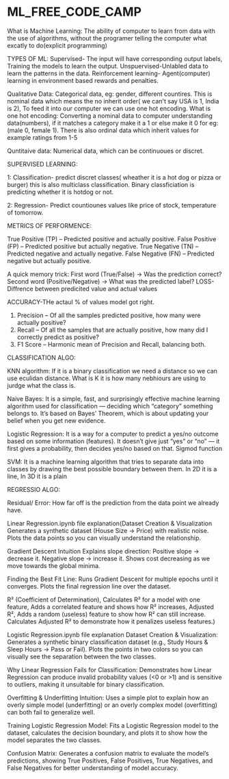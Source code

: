 # ML_FREE_CODE_CAMP

What is Machine Learning: The ability of computer to learn from data with the use of algorithms, without the programer telling the computer what excatly to do(explicit programming)

TYPES OF ML: Supervised- The input will have corresponding output labels, Training the models to learn the output.
Unspuervised-Unlabled data to learn the patterns in the data.
Reinforcement learning- Agent(computer) learning in environment based rewards and penalties.

Qualitative Data: Categorical data, eg: gender, different countires. This is nominal data which means the no inherit order( we can't say USA is 1, India is 2), To feed it into our computer we can use one hot encoding. What is one hot encoding: Converting a nominal data to computer understanding data(numbers), if it matches a category make it a 1 or else make it 0 for eg:(male 0, female 1). There is also ordinal data which inherit values for example ratings from 1-5

Quntitaive data: Numerical data, which can be continuoues or discret. 

SUPERVISED LEARNING:

1: Classification- predict discret classes( wheather it is a hot dog or pizza or burger) this is also multiclass classification. Binary classficiation is predicting whether it is hotdog or not. 

2: Regression- Predict countiounes values like price of stock, temperature of tomorrow.

METRICS OF PERFORMENCE:

True Positive (TP) – Predicted positive and actually positive.
False Positive (FP) – Predicted positive but actually negative.
True Negative (TN) – Predicted negative and actually negative.
False Negative (FN) – Predicted negative but actually positive.

A quick memory trick:
First word (True/False) → Was the prediction correct?
Second word (Positive/Negative) → What was the predicted label?
LOSS- Diffrence between predicited value and actual values

ACCURACY-THe actaul % of values model got right.
1. Precision – Of all the samples predicted positive, how many were actually positive?
2. Recall – Of all the samples that are actually positive, how many did I correctly predict as positive?
3. F1 Score – Harmonic mean of Precision and Recall, balancing both.

CLASSIFICATION ALGO:

KNN algorithm: If it is a binary classification we need a distance so we can use eculidan distance. What is K it is how many nebhiours are using to jurdge what the class is.

Naive Bayes: It is a simple, fast, and surprisingly effective machine learning algorithm used for classification — deciding which “category” something belongs to. It’s based on Bayes’ Theorem, which is about updating your belief when you get new evidence.

Logistic Regression: It is a way for a computer to predict a yes/no outcome based on some information (features). It doesn’t give just “yes” or “no” — it first gives a probability, then decides yes/no based on that. Sigmod function

SVM: It is a machine learning algorithm that tries to separate data into classes by drawing the best possible boundary between them. In 2D it is a line, In 3D it is a plain

REGRESSIO ALGO:

Residual/ Error: How far off is the prediction from the data point we already have.

Linear Regression.ipynb file explanation(Dataset Creation & Visualization Generates a synthetic dataset (House Size → Price) with realistic noise. Plots the data points so you can visually understand the relationship.

Gradient Descent Intuition
Explains slope direction:
Positive slope → decrease it.
Negative slope → increase it.
Shows cost decreasing as we move towards the global minima.

Finding the Best Fit Line: Runs Gradient Descent for multiple epochs until it converges. Plots the final regression line over the dataset.

R² (Coefficient of Determination), Calculates R² for a model with one feature, Adds a correlated feature and shows how R² increases, Adjusted R², Adds a random (useless) feature to show how R² can still increase. Calculates Adjusted R² to demonstrate how it penalizes useless features.)

Logistic Regression.ipynb file explanation
Dataset Creation & Visualization: Generates a synthetic binary classification dataset (e.g., Study Hours & Sleep Hours → Pass or Fail). Plots the points in two colors so you can visually see the separation between the two classes.

Why Linear Regression Fails for Classification: Demonstrates how Linear Regression can produce invalid probability values (<0 or >1) and is sensitive to outliers, making it unsuitable for binary classification.

Overfitting & Underfitting Intuition: Uses a simple plot to explain how an overly simple model (underfitting) or an overly complex model (overfitting) can both fail to generalize well.

Training Logistic Regression Model: Fits a Logistic Regression model to the dataset, calculates the decision boundary, and plots it to show how the model separates the two classes.

Confusion Matrix: Generates a confusion matrix to evaluate the model’s predictions, showing True Positives, False Positives, True Negatives, and False Negatives for better understanding of model accuracy.





